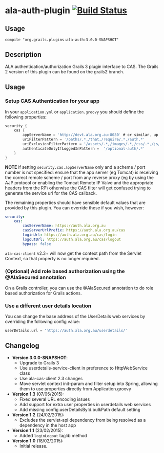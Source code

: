 # ala-auth-plugin [![Build Status](https://travis-ci.org/AtlasOfLivingAustralia/ala-auth-plugin.svg?branch=master)](https://travis-ci.org/AtlasOfLivingAustralia/ala-auth-plugin)
## Usage
```
compile "org.grails.plugins:ala-auth:3.0.0-SNAPSHOT"
```

## Description
ALA authentication/authorization Grails 3 plugin interface to CAS.  The Grails 2 version of this plugin can
be found on the grails2 branch.

## Usage

### Setup CAS Authentication for your app

In your `application.yml` or `application.groovy` you should define the following
properties:

```groovy
security {
    cas {
        appServerName = 'http://devt.ala.org.au:8080' # or similar, up to the request path part
        uriFilterPattern = '/paths/.*,/that,/require/.*,/auth.*'
        uriExclusionFilterPattern = '/assets/.*,/images/.*,/css/.*,/js/.*,/less/.*' # this is the default value
        authenticateOnlyIfLoggedInPattern =  '/optional-auth/.*'
    }
}
```

**NOTE** If setting `security.cas.appServerName` only and a scheme / port number is not specified: ensure that the app
server (eg Tomcat) is receiving the correct remote scheme / port from any reverse proxy (eg by using the AJP protocol
or enabling the Tomcat Remote IP Valve and the appropriate headers from the RP) otherwise the CAS filter will get
confused trying to generate the service url for the CAS callback.

The remaining properties should have sensible default values that are provided by this plugin.  You can
override these if you wish, however:

```yaml
security:
    cas:
        casServerName: https://auth.ala.org.au
        casServerUrlPrefix: https://auth.ala.org.au/cas
        loginUrl: https://auth.ala.org.au/cas/login
        logoutUrl: https://auth.ala.org.au/cas/logout
        bypass: false
```

`ala-cas-client` v2.3+ will now get the context path from the Servlet Context, so that property is
no longer required.

### (Optional) Add role based authorization using the @AlaSecured annotation

On a Grails controller, you can use the @AlaSecured annotation to do role based authorization for
Grails actions.

### Use a different user details location

You can change the base address of the UserDetails web services by overriding the following config value:

```groovy
userDetails.url = 'https://auth.ala.org.au/userdetails/'
```

## Changelog
- **Version 3.0.0-SNAPSHOT**:
  - Upgrade to Grails 3
  - Use userdetails-service-client in preference to HttpWebService class
  - Use ala-cas-client 2.3 changes
  - Move servlet context init-param and filter setup into Spring, allowing them to use properties directly from Application.groovy
- **Version 1.3** (07/05/2015):
  - Fixed several URL encoding issues
  - Add support for extra user properties in userdetails web services
  - Add missing config.userDetailsById.bulkPath default setting
- **Version 1.2** (24/02/2015):
  - Excludes the servlet-api dependency from being resolved as a dependency in the host app
- **Version 1.1** (23/02/2015):
  - Added `loginLogout` taglib method
- **Version 1.0** (18/02/2015):
  - Initial release.

